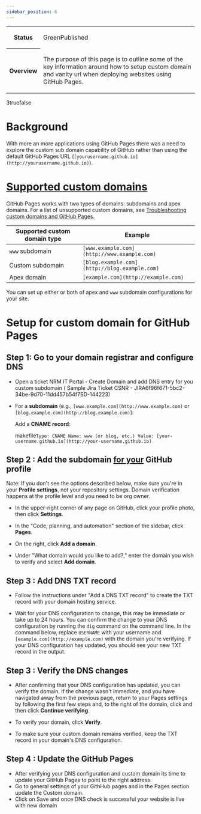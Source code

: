 ```yaml
---
sidebar_position: 6
---
```

<table class="wrapped"><colgroup class=""></colgroup><tbody class=""><tr class=""><th>Status</th><td><div class="content-wrapper"><p>GreenPublished</p></div></td></tr><tr class=""><th>Overview</th><td><p>The purpose of this page is to outline some of the key information around how to setup custom domain and vanity url when deploying websites using GitHub Pages.</p></td></tr></tbody></table>

3truefalse

Background
==========

With more an more applications using GitHub Pages there was a need to explore the custom sub domain capability of GitHub rather than using the default GitHub Pages URL (`[yourusername.github.io](http://yourusername.github.io)`).

[Supported custom domains](https://docs.github.com/en/pages/configuring-a-custom-domain-for-your-github-pages-site/about-custom-domains-and-github-pages#supported-custom-domains)
==================================================================================================================================================================================

GitHub Pages works with two types of domains: subdomains and apex domains. For a list of unsupported custom domains, see [Troubleshooting custom domains and GitHub Pages](https://docs.github.com/en/pages/configuring-a-custom-domain-for-your-github-pages-site/troubleshooting-custom-domains-and-github-pages#custom-domain-names-that-are-unsupported).

| Supported custom domain type | Example |
| --- | --- |
| `www` subdomain | `[www.example.com](http://www.example.com)` |
| Custom subdomain | `[blog.example.com](http://blog.example.com)` |
| Apex domain | `[example.com](http://example.com)` |

You can set up either or both of apex and `www` subdomain configurations for your site.

Setup for custom domain for GitHub Pages
========================================

Step 1: Go to your domain registrar and configure DNS
-----------------------------------------------------

*   Open a ticket NRM IT Portal - Create Domain and add DNS entry for you custom subdomain ( Sample Jira Ticket CSNR - JIRA6f96f671-5bc2-34be-9d70-11dd457b54f7SD-144223)
*   For a **subdomain** (e.g., `[www.example.com](http://www.example.com)` or `[blog.example.com](http://blog.example.com)`):
    
    Add a **CNAME record**:
    
    makefile`Type: CNAME Name: www (or blog, etc.) Value: [your-username.github.io](http://your-username.github.io)`
    

Step 2 : Add the subdomain [for your](https://docs.github.com/en/pages/configuring-a-custom-domain-for-your-github-pages-site/verifying-your-custom-domain-for-github-pages#verifying-a-domain-for-your-user-site) GitHub profile
---------------------------------------------------------------------------------------------------------------------------------------------------------------------------------------------------------------------------------

Note: If you don't see the options described below, make sure you're in your **Profile settings**, not your repository settings. Domain verification happens at the profile level and you need to be org owner.

*   In the upper-right corner of any page on GitHub, click your profile photo, then click **Settings**.
    
*   In the "Code, planning, and automation" section of the sidebar, click **Pages**.
    
*   On the right, click **Add a domain**.
    
*   Under "What domain would you like to add?," enter the domain you wish to verify and select **Add domain**.
    

Step 3 : Add DNS TXT record
---------------------------

*   Follow the instructions under "Add a DNS TXT record" to create the TXT record with your domain hosting service.
    
*   Wait for your DNS configuration to change, this may be immediate or take up to 24 hours. You can confirm the change to your DNS configuration by running the `dig` command on the command line. In the command below, replace `USERNAME` with your username and `[example.com](http://example.com)` with the domain you're verifying. If your DNS configuration has updated, you should see your new TXT record in the output.
    

Step 3 : Verify the DNS changes
-------------------------------

*   After confirming that your DNS configuration has updated, you can verify the domain. If the change wasn't immediate, and you have navigated away from the previous page, return to your Pages settings by following the first few steps and, to the right of the domain, click and then click **Continue verifying**.
    
*   To verify your domain, click **Verify**.
    
*   To make sure your custom domain remains verified, keep the TXT record in your domain's DNS configuration.
    

Step 4 : Update the GitHub Pages
--------------------------------

*   After verifying your DNS configuration and custom domain its time to update your GitHub Pages to point to the right address.
*   Go to general settings of your GithHub pages and in the Pages section update the Custom domain.
*   Click on Save and once DNS check is successful your website is live with new domain
